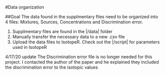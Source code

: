 #Data organization 

##Goal 
The data found in the supplmentary files need to be organized into 4 files: Mixtures, Sources, Concentrations and Discrimination error. 

1. Supplmentary files are found in the |/data| folder 
2. Manually transfer the necessary data to a new .csv file 
3. Upload the data files to IsotopeR. Check out the |/script| for parameters used in IsotopeR 


4/17/20 update 
The Discrimination error file is no longer needed for this project. I contacted the author of the paper and he explained they included the discrimination error to the isotopic values 
